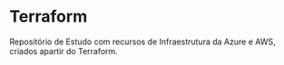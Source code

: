 # Terraform
Repositório de Estudo com recursos de Infraestrutura da Azure e AWS, criados apartir do Terraform.
